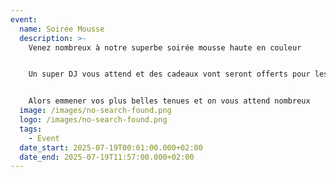 ```yaml
---
event:
  name: Soirée Mousse
  description: >-
    Venez nombreux à notre superbe soirée mousse haute en couleur 


    Un super DJ vous attend et des cadeaux vont seront offerts pour les meilleurs danseurs de la soirée


    Alors emmener vos plus belles tenues et on vous attend nombreux
  image: /images/no-search-found.png
  logo: /images/no-search-found.png
  tags:
    - Event
  date_start: 2025-07-19T00:01:00.000+02:00
  date_end: 2025-07-19T11:57:00.000+02:00
---
```

